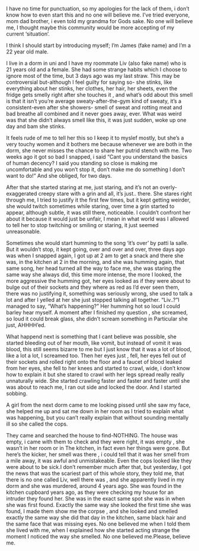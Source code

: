 I have no time for punctuation, so my apologies for the lack of them, i don’t know how to even start this and no one will believe me. I’ve tried everyone, mom dad brother, i even told my grandma for Gods sake. No one will believe me, I thought maybe this community would be more accepting of my current ‘situation’.


I think I should start by introducing myself; I’m James (fake name) and I’m a 22 year old male. 

I live in a dorm in uni and I have my roommate Liv (also fake name) who is 21 years old and a female. She had some strange habits which I choose to ignore most of the time, but 3 days ago was my last straw. This may be controversial but-although I feel guilty for saying so- she stinks, like everything about her stinks, her clothes, her hair, her sheets, even the fridge gets smelly right after she touches it , and what’s odd about this smell is that it isn’t you’re average sweaty-after-the-gym kind of sweaty, it’s a consistent-even after she showers- smell of sweat and rotting meat and bad breathe all combined and it never goes away, ever. What was weird was that she didn’t always smell like this, it was just sudden, woke up one day and bam she stinks.


It feels rude of me to tell her this so I keep it to myslef mostly, but she’s a very touchy women and it bothers me because whenever we are both in the dorm, she never misses the chance to share her putrid stench with me. Two weeks ago it got so bad I snapped, i said “Cant you understand the basics of human decency? I said you standing so close is making me uncomfortable and you won’t stop it, don’t make me do something I don’t want to do!” And she obliged, for two days.

After that she started staring at me, just staring, and it’s not an overly-exaggerated creepy stare with a grin and all, it’s just.. there. She stares right through me, I tried to justify it the first few times, but it kept getting weirder, she would twitch sometimes while staring, over time a grin started to appear, although subtle, it was still there, noticeable. I couldn’t confront her about it because it would just be unfair, I mean in what world was I allowed to tell her to stop twitching or smiling or staring, it just seemed unreasonable. 

Sometimes she would start humming to the song ‘it’s over’ by patti la salle. But it wouldn’t stop, it kept going, over and over and over, three days ago was when I snapped again, I got up at 2 am to get a snack and there she was, in the kitchen at 2 in the morning, and she was humming again, that same song, her head turned all the way to face me, she was staring the same way she always did, this time more intense, the more I looked, the more aggressive the humming got, her eyes looked as if they were about to bulge out of their sockets and they where as red as I’d ever seen them, there was no justifying it, something was seriously wrong, she used to talk a lot and after I yelled at her she just stopped talking all together. “Liv..?”I managed to say, “What’s happening?” Her humming hot so loud I could barley hear myself. A moment after I finished my question , she screamed, so loud it could break glass, she didn’t scream something in Particular she just, AHHHH’ed. 



What happend next is something that I cant believe was possible, she started bleeding out of her mouth, like vomit, but instead of vomit it was blood, this still seems bizarre to me but I just know that it was a lot of blood, like a lot a lot, I screamed too. Then her eyes just , fell, her eyes fell out  of their sockets and rolled right onto the floor and a faucet of blood leaked from her eyes, she fell to her knees and started to crawl, wide, i don’t know how to explain it but she stared to crawl with her legs spread really really unnaturally wide. She started crawling faster and faster and faster until she was about to reach me, I ran out side and locked the door. And I started sobbing.


 A girl from the next dorm came to me looking pissed until she saw my face, she helped me up and sat me down in her room as I tried to explain what was happening, but you can’t really explain that without sounding mentally ill so she called the cops.


They came and searched the house to find-NOTHING. The house was empty, i came with them to check and they were right, it was empty , she wasn’t in her room or in The kitchen, in fact even her things were gone. But here’s the kicker, her smell was there , i could tell that it was her smell from a mile away, it was awful and unmistakeable. Even the cops looked like they were about to be sick.I don’t remember  much after that, but yesterday, I got the news that was the scariest part of this whole story, they told me, that there is no one called Liv, well there was , and she apparently lived in my dorm and she was murdered, around 4 years ago. She was found in the kitchen cupboard years ago, as they were checking my house for an intruder they found her. She was in the exact same spot she was in when she was first found. Exactly  the same way she looked the first time she was found, I made them show me the corpse , and she looked and smelled exactly the same way she did that day in the kitchen, same black hair and the same face that was missing eyes. No one believed me when I told them she lived with me, when  I explained how she started acting strange the moment I noticed the way she smelled. No one believed me.Please, believe me.